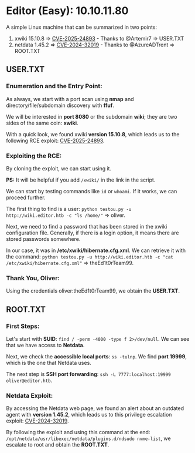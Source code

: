 # Editor (Easy): 10.10.11.80
A simple Linux machine that can be summarized in two points:
1. xwiki 15.10.8 => [CVE-2025-24893](https://github.com/Artemir7/CVE-2025-24893-EXP) - Thanks to @Artemir7 => USER.TXT
2. netdata 1.45.2 => [CVE-2024-32019](https://github.com/AzureADTrent/CVE-2024-32019-POC) - Thanks to @AzureADTrent => ROOT.TXT

## USER.TXT
### Enumeration and the Entry Point:
As always, we start with a port scan using **nmap** and directory/file/subdomain discovery with **ffuf**.

We will be interested in **port 8080** or the subdomain **wiki**; they are two sides of the same coin: **xwiki**.

With a quick look, we found xwiki **version 15.10.8**, which leads us to the following RCE exploit: [CVE-2025-24893](https://github.com/Artemir7/CVE-2025-24893-EXP).

### Exploiting the RCE:
By cloning the exploit, we can start using it.

**PS:** It will be helpful if you add `/xwiki/` in the link in the script.

We can start by testing commands like `id` or `whoami`. If it works, we can proceed further.

The first thing to find is a user: `python testou.py -u http://wiki.editor.htb -c "ls /home/"` => oliver.

Next, we need to find a password that has been stored in the xwiki configuration file. Generally, if there is a login option, it means there are stored passwords somewhere.

In our case, it was in **/etc/xwiki/hibernate.cfg.xml**. We can retrieve it with the command: `python testou.py -u http://wiki.editor.htb -c "cat /etc/xwiki/hibernate.cfg.xml"` => theEd1t0rTeam99.

### Thank You, Oliver:
Using the credentials oliver:theEd1t0rTeam99, we obtain the **USER.TXT**.

## ROOT.TXT
### First Steps:
Let's start with **SUID**: `find / -perm -4000 -type f 2>/dev/null`. We can see that we have access to **Netdata**.

Next, we check the **accessible local ports**: `ss -tulnp`. We find **port 19999**, which is the one that Netdata uses.

The next step is **SSH port forwarding**: `ssh -L 7777:localhost:19999 oliver@editor.htb`.

### Netdata Exploit:
By accessing the Netdata web page, we found an alert about an outdated agent with **version 1.45.2**, which leads us to this privilege escalation exploit: [CVE-2024-32019](https://github.com/AzureADTrent/CVE-2024-32019-POC).

By following the exploit and using this command at the end: `/opt/netdata/usr/libexec/netdata/plugins.d/ndsudo nvme-list`, we escalate to root and obtain the **ROOT.TXT**.
